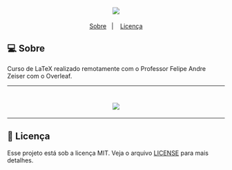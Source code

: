 <h1 align="center">
    <img src="https://encrypted-tbn0.gstatic.com/images?q=tbn:ANd9GcRJ3-Otgn02xilxduUaDCBpGKr4mIeqCwo04A&usqp=CAU" />
</h1>

<p align="center">
  <a href="#-sobre">Sobre</a>&nbsp;&nbsp;&nbsp;|&nbsp;&nbsp;&nbsp;
  <a href="#memo-licença">Licença</a>
</p>

## 💻 Sobre

Curso de LaTeX realizado remotamente com o Professor Felipe Andre Zeiser com o Overleaf.

------------

<h1 align="center">
    <img src="https://images.ctfassets.net/nrgyaltdicpt/6gsvc5Ogjmu04I4Miu0uGg/cb1d4391717d2ab8d5e42ede6fb0eef1/overleaf_wide_colour_light_bg.png" />
</h1>

-----------

## :memo: Licença

Esse projeto está sob a licença MIT. Veja o arquivo [LICENSE](LICENSE.md) para mais detalhes.
